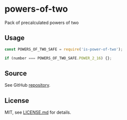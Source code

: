 # powers-of-two

Pack of precalculated powers of two

## Usage

```js
const POWERS_OF_TWO_SAFE = require('is-power-of-two');

if (number === POWERS_OF_TWO_SAFE.POWER_2_16) {};
```

## Source 
See GitHub [repository](https://github.com/BuistvoPloti/powers-of-two).

## License
MIT, see [LICENSE.md](https://github.com/BuistvoPloti/powers-of-two/blob/master/LICENSE.md) for details.
